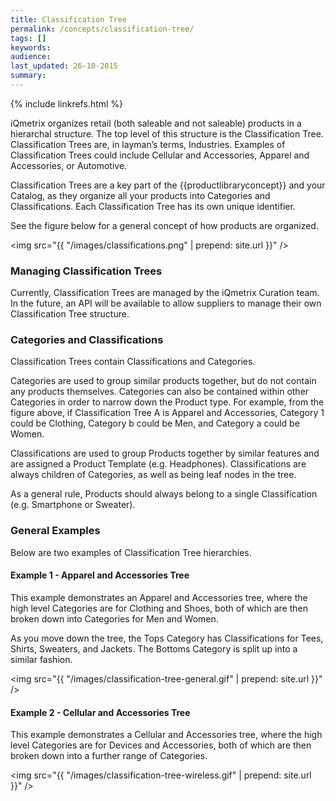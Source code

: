 ```yaml
---
title: Classification Tree
permalink: /concepts/classification-tree/
tags: []
keywords: 
audience: 
last_updated: 26-10-2015
summary: 
---
```


{% include linkrefs.html %}

iQmetrix organizes retail (both saleable and not saleable) products in a hierarchal structure. The top level of this structure is the Classification Tree. Classification Trees are, in layman’s terms, Industries. Examples of Classification Trees could include Cellular and Accessories, Apparel and Accessories, or Automotive. 

Classification Trees are a key part of the {{productlibraryconcept}} and your Catalog, as they organize all your products into Categories and Classifications. Each Classification Tree has its own unique identifier. 

See the figure below for a general concept of how products are organized. 

<img src="{{ "/images/classifications.png" | prepend: site.url }}" />

### Managing Classification Trees

Currently, Classification Trees are managed by the iQmetrix Curation team. In the future, an API will be available to allow suppliers to manage their own Classification Tree structure.

### Categories and Classifications

Classification Trees contain Classifications and Categories.

Categories are used to group similar products together, but do not contain any products themselves. Categories can also be contained within other Categories in order to narrow down the Product type. For example, from the figure above, if Classification Tree A is Apparel and Accessories, Category 1 could be Clothing, Category b could be Men, and Category a could be Women.

Classifications are used to group Products together by similar features and are assigned a Product Template (e.g. Headphones). Classifications are always children of Categories, as well as being leaf nodes in the tree.

As a general rule, Products should always belong to a single Classification (e.g. Smartphone or Sweater). 

### General Examples

Below are two examples of Classification Tree hierarchies. 

#### Example 1 - Apparel and Accessories Tree

This example demonstrates an Apparel and Accessories tree, where the high level Categories are for Clothing and Shoes, both of which are then broken down into Categories for Men and Women.

As you move down the tree, the Tops Category has Classifications for Tees, Shirts, Sweaters, and Jackets. The Bottoms Category is split up into a similar fashion.

<img src="{{ "/images/classification-tree-general.gif" | prepend: site.url }}" />

#### Example 2 - Cellular and Accessories Tree

This example demonstrates a Cellular and Accessories tree, where the high level Categories are for Devices and Accessories, both of which are then broken down into a further range of Categories.

<img src="{{ "/images/classification-tree-wireless.gif" | prepend: site.url }}" />